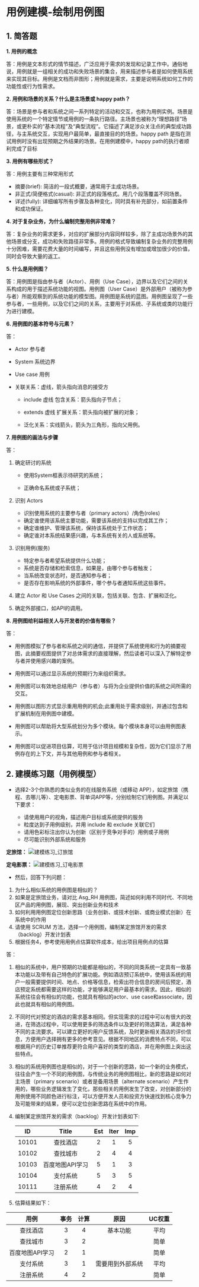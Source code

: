 # 用例建模-绘制用例图


## 1. 简答题


   **1. 用例的概念**
 
   答：用例是文本形式的情节描述，广泛应用于需求的发现和记录工作中。通俗地说，用例就是一组相关的成功和失败场景的集合，用来描述参与者是如何使用系统来实现其目标。用例是文档而非图形；用例就是需求，主要是说明系统如何工作的功能性或行为性需求。
 
   **2. 用例和场景的关系？什么是主场景或 happy path？**
 
   答：场景是参与者和系统之间一系列特定的活动和交互，也称为用例实例。场景是使用系统的一个特定情节或用例的一条执行路径。主场景也被称为“理想路径”场景，或更朴实的“基本流程”及“典型流程”。它描述了满足涉众关注点的典型成功路径，与主系统交互，实现用户最简单，最直接目的的场景。happy path 是指在测试用例时没有出现预期之外结果的场景。在用例建模中，happy path的执行者顺利完成了目标
   
   **3. 用例有哪些形式？**
   
   答：用例主要有三种常用形式
   
   + 摘要(brief): 简洁的一段式概要，通常用于主成功场景。
   + 非正式/简便格式(casual): 非正式的段落格式。用几个段落覆盖不同场景。
   + 详述(fully): 详细编写所有步骤及各种变化，同时具有补充部分，如前置条件和成功保证。
   
   **4. 对于复杂业务，为什么编制完整用例非常难？**
   
   答：复杂业务的需求更多，对应的扩展部分内容同样较多，除了主成功场景外的其他场景或分支，成功和失败路径非常多。用例的格式导致编制复杂业务的完整用例十分困难，需要花费大量的时间编写，并且这些用例没有增加或增加很少的价值，同时会导致大量的返工。
   
   **5. 什么是用例图？**
   
   答：用例图是指由参与者（Actor）、用例（Use Case），边界以及它们之间的关系构成的用于描述系统功能的视图。用例图（User Case）是外部用户（被称为参与者）所能观察到的系统功能的模型图。用例图是系统的蓝图。用例图呈现了一些参与者，一些用例，以及它们之间的关系，主要用于对系统、子系统或类的功能行为进行建模。
   
   **6. 用例图的基本符号与元素？**
   
   答：
   + Actor 参与者
   
   + System 系统边界
   
   + Use case 用例
   
   + 关联关系：虚线，箭头指向消息的接受方
   
      * include 虚线 包含关系：箭头指向子节点；
      
      * extends 虚线 扩展关系：箭头指向被扩展的对象；
      
      * 泛化关系：实线箭头，箭头为三角形，指向父用例。
      
   **7. 用例图的画法与步骤**
   
   答：
   1. 确定研讨的系统
   
      + 使用System框表示待研究的系统；
      
      + 正确命名系统或子系统；
      
   2. 识别 Actors
   
      + 识别使用系统的主要参与者（primary actors）/角色(roles)
      + 确定谁使用该系统主要功能，需要该系统的支持以完成其工作；
      + 确定谁维护、管理该系统，保持该系统处于工作状态；
      + 确定谁对本系统结果感兴趣，与本系统有关的人或系统等。
      
   3. 识别用例(服务)
   
      + 特定参与者希望系统提供什么功能；
      + 系统是否存储和检索信息，如果是，由哪个参与者触发；
      + 当系统改变状态时，是否通知参与者；
      + 是否存在影响系统的外部事件，哪个参与者通知系统这些事件。
      
   4. 建立 Actor 和 Use Cases 之间的关联，包括关联、包含、扩展和泛化。
   
   5. 确定外部接口，如API的调用。
   
   **8. 用例图给利益相关人与开发者的价值有哪些？**
   
   答：
   
   + 用例图模拟了参与者和系统之间的通信，并提供了系统使用和行为的摘要视图，此摘要视图提供了对总体需求的直接理解，然后读者可以深入了解特定参与者并使用感兴趣的案例。
    
   + 用例图可以通过显示系统的预期行为来组织需求。
   + 用例图可以有效地总结用户（参与者）与将为企业提供价值的系统之间所需的交互。
   + 用例图以图形方式显示重用用例的机会;此重用处于需求级别，并通过包含和扩展机制在用例图中建模。
   + 用例图可以帮助将大型系统划分为多个模块。每个模块本身可以由用例图表示。
   + 用例图可以促进项目估算，可用于估计项目规模和复杂性，因为它们显示了用例存在的上下文，并与其他用例和参与者相关。
   
   
## 2. 建模练习题（用例模型）
  
  * 选择2-3个你熟悉的类似业务的在线服务系统（或移动 APP），如定旅馆（携程、去哪儿等）、定电影票、背单词APP等，分别绘制它们用例图。并满足以下要求：
  
    + 请使用用户的视角，描述用户目标或系统提供的服务
    + 粒度达到子用例级别，并用 include 和 exclude 关联它们
    + 请用色彩标注出你认为创新（区别于竞争对手的）用例或子用例
    + 尽可能识别外部系统和服务
   
  **定旅馆：**
  ![建模练习_订旅馆](temp/6_1.png)
  
  
  **定电影票：** 
  ![建模练习_订电影票](temp/6_2.png)
  
  * 然后，回答下列问题：
  
   1. 为什么相似系统的用例图是相似的？
   2. 如果是定旅馆业务，请对比 Asg_RH 用例图，简述如何利用不同时代、不同地区产品的用例图，展现、突出创新业务和技术
   3. 如何利用用例图定位创新思路（业务创新、或技术创新、或商业模式创新）在系统中的作用
   4. 请使用 SCRUM 方法，选择一个用例图，编制某定旅馆开发的需求（backlog）开发计划表
   5. 根据任务4，参考使用用例点估算软件成本，给出项目用例点的估算
   
   答：
   1. 相似的系统中，用户预期的功能都是相似的，不同的同类系统一定具有一致基本功能以及带有自己特色的扩展功能。例如酒店预订系统中，使用该系统的用户一般需要提供时间、地点、价格等信息，检索出符合信息的房间后预定，酒店预定系统都需要这样的功能，才能够满足用户最基本的需求。因此，相似的系统往往会有相似的功能，也就具有相似的actor、use case和associate，因此也就具有相似的用例图。
   
   2. 不同时代对预定的酒店的需求基本相同。但实现需求的过程中可以有很大的改进，在筛选过程中，可以使用更多的筛选条件以及更好的筛选算法，满足各种不同的主流要求。可以建立更好的用户反馈系统，及时更新相关酒店的评价信息，方便用户选择拥有更多的参考意见。根据不同地区的消费特点不同，可以根据用户的历史订单推荐更符合用户喜好的类型的酒店，并在用例图上突出这些特点。
   
   3. 相似的系统用例图也是相似的，对于一个创新的思路，如一个新的业务模式，往往会产生一个不同的用例图，与传统业务的用例图相比，新的思路是如何对主场景（primary scenario）或者是备用场景（alternate scenario）产生作用的，哪些业务逻辑发生了变化，那些相关的用例发生了改变，对创新部分的用例使用不同颜色进行标注，可以方便开发人员和投资方快速找到核心竞争力及可能带来的结果，便可以定位创新思路在系统中的作用。
   
   4. 编制某定旅馆开发的需求（backlog）开发计划表如下:
   
       | ID            | Title      |  Est   | Iter   | Imp   |   
       |:---------------:|:---------:|:-----:|:----:|:----:|  
       | 10101  | 查找酒店     | 2      | 1  | 5  |
       | 10102  | 查找城市     | 2      | 4  | 4  |
       | 10103  | 百度地图API学习     | 5      | 1  | 3  |
       | 10104  | 支付系统     | 5      | 3  | 5  |
       | 10111  | 注册系统     | 4      | 2  | 4  |
       
       
   5. 估算结果如下：
   
   | 用例            | 事务      |  计算   | 原因   | UC权重   |   
   |:---------------:|:---------:|:------:|:-----:|:--------:|  
   | 查找酒店         | 3        | 4       | 基本功能 | 平均    |
   | 查找城市         | 3        | 2       |        | 简单    |
   | 百度地图API学习  | 2        | 1       |        | 简单    |
   | 支付系统         | 3        | 1       | 需要用到外部系统        | 平均    |
   | 注册系统         | 4        | 2       |        | 简单    |


   
   

     

                                                               
